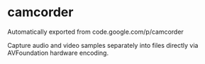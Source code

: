# camcorder
Automatically exported from code.google.com/p/camcorder

Capture audio and video samples separately into files directly via AVFoundation hardware encoding.
